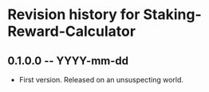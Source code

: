 # Revision history for Staking-Reward-Calculator

## 0.1.0.0 -- YYYY-mm-dd

* First version. Released on an unsuspecting world.
